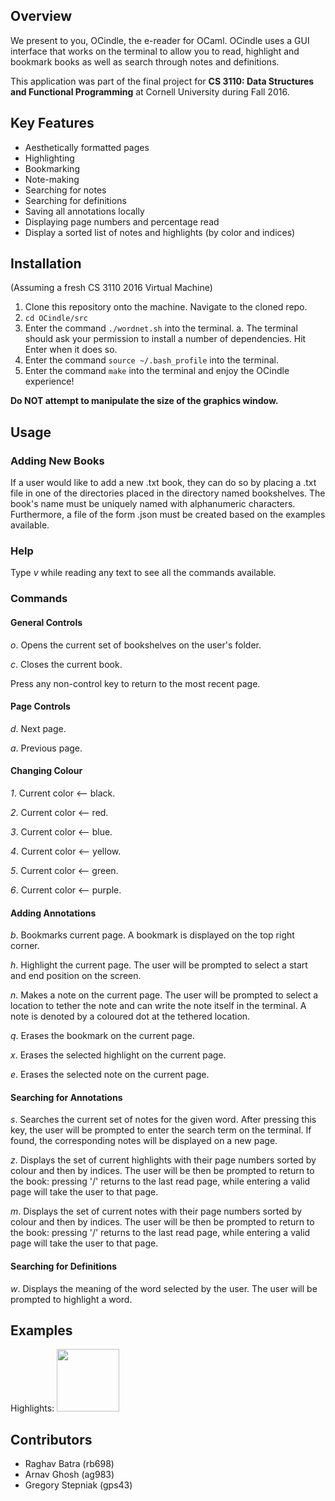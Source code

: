 ## Overview
We present to you, OCindle, the e-reader for OCaml. OCindle uses a GUI interface that works on the terminal to allow you to read, highlight and bookmark books as well as search through notes and definitions. 

This application was part of the final project for __CS 3110: Data Structures and Functional Programming__ at Cornell University during Fall 2016. 

## Key Features
* Aesthetically formatted pages
* Highlighting
* Bookmarking
* Note-making
* Searching for notes
* Searching for definitions
* Saving all annotations locally
* Displaying page numbers and percentage read
* Display a sorted list of notes and highlights (by color and indices)

## Installation
(Assuming a fresh CS 3110 2016 Virtual Machine)

1. Clone this repository onto the machine. Navigate to the cloned repo.
2. `cd OCindle/src`
3. Enter the command `./wordnet.sh` into the terminal.
   a. The terminal should ask your permission to install a number of dependencies.
      Hit Enter when it does so.
4. Enter the command `source ~/.bash_profile` into the terminal.
5. Enter the command `make` into the terminal and enjoy the OCindle experience!

__Do NOT attempt to manipulate the size of the graphics window.__

## Usage

### Adding New Books
If a user would like to add a new .txt book, they can do so
by placing a .txt file in one of the directories placed in the directory named bookshelves.
The book's name <bookname> must be uniquely named with alphanumeric characters.
Furthermore, a file of the form <bookname>.json must be created based on the examples
available.

### Help
Type _v_ while reading any text to see all the commands available. 

### Commands

#### General Controls
_o_. Opens the current set of bookshelves on the user's folder.

_c_. Closes the current book.

Press any non-control key to return to the most recent page.

#### Page Controls
_d_. Next page.

_a_. Previous page.

#### Changing Colour
_1_. Current color <-- black. 

_2_. Current color <-- red. 

_3_. Current color <-- blue. 

_4_. Current color <-- yellow. 

_5_. Current color <-- green. 

_6_. Current color <-- purple.

#### Adding Annotations
_b_. Bookmarks current page. A bookmark is displayed on the top right corner.

_h_. Highlight the current page. The user will be prompted to select a start and end position on the screen. 

_n_. Makes a note on the current page. The user will be prompted to select a location to tether the note and can write the note itself in the terminal. A note is denoted by a coloured dot at the tethered location. 

_q_. Erases the bookmark on the current page. 

_x_. Erases the selected highlight on the current page. 

_e_. Erases the selected note on the current page. 

#### Searching for Annotations
 _s_. Searches the current set of notes for the given word. After pressing this key, the user will be prompted to enter the search term on the terminal. If found, the corresponding notes will be displayed on a new page. 

 _z_. Displays the set of current highlights with their page numbers sorted by colour and then by indices. The user will be then be prompted to return to the book: pressing '/' returns to the last read page, while entering a valid page will take the user to that page.

 _m_. Displays the set of current notes with their page numbers sorted by colour and then by indices. The user will be then be prompted to return to the book: pressing '/' returns to the last read page, while entering a valid page will take the user to that page.

#### Searching for Definitions
 _w_. Displays the meaning of the word selected by the user. The user will be prompted to highlight a word.
 
 ## Examples
 Highlights: <img src="https://github.com/garnav/OCindle/blob/master/images/highlights.PNG" width="100">
 
 ## Contributors
* Raghav Batra (rb698)
* Arnav Ghosh (ag983)
* Gregory Stepniak (gps43)
